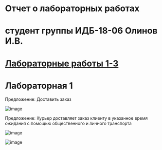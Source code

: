 # Отчет о лабораторных работах 
# студент группы ИДБ-18-06 Олинов И.В. 
# [Лабораторные работы 1-3](https://github.com/lbbttujj/lbbttujj.github.io/wiki/Лабораторные-работы-1,-2,-3)

# Лабораторная 1

Предложение: Доставить заказ

![image](https://user-images.githubusercontent.com/62188765/144226843-bc9a61a0-f2fe-4bdf-8ebd-4a50de74918e.png)

Предложение: Курьер доставляет заказ клиенту в указанное время ожидания с помощью общественного и личного транспорта

![image](https://user-images.githubusercontent.com/62188765/144227507-05919b19-70a0-4ec8-aafb-0bcc43707e91.png)

![image](https://user-images.githubusercontent.com/62188765/144228095-2fea761b-7d2a-407c-bc6f-42a16ad59ae0.png)



